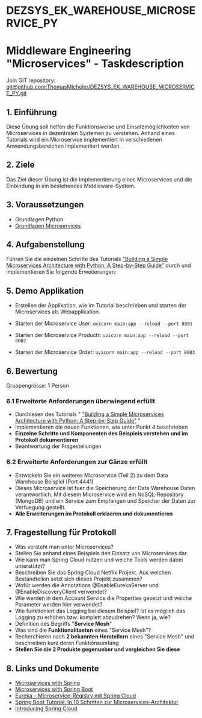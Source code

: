 # DEZSYS_EK_WAREHOUSE_MICROSERVICE_PY

# Middleware Engineering "Microservices" - Taskdescription  

Join GIT repository:   [git@github.com:ThomasMicheler/DEZSYS_EK_WAREHOUSE_MICROSERVICE_PY.git](git@github.com:ThomasMicheler/DEZSYS_EK_WAREHOUSE_MICROSERVICE_PY.git)

## 1. Einführung

Diese Übung soll helfen die Funktionsweise und Einsatzmöglichkeiten von Microservices in dezentralen Systemen zu verstehen. Anhand eines Tutorials wird ein Microservice implementiert in verschiedenen Anwendungsbereichen implementiert werden.

## 2. Ziele

Das Ziel dieser Übung ist die Implementierung eines Microservices und die Einbindung in ein bestehendes Middleware-System.

## 3. Voraussetzungen

* Grundlagen Python
* [Grundlagen Microservices](https://www.edureka.co/blog/what-is-microservices/)

## 4. Aufgabenstellung

Führen Sie die einzelnen Schritte des Tutorials ["Building a Simple Microservices Architecture with Python: A Step-by-Step Guide"](https://medium.com/@bittusinghtech/building-a-simple-microservices-architecture-with-python-a-step-by-step-guide-c41da2cd4631) durch und implementieren Sie folgende Erweiterungen:

## 5. Demo Applikation

* Erstellen der Applikation, wie im Tutorial beschrieben und starten der Microservices als Webapplikation.  

* Starten der Microservice User:
  `uvicorn main:app --reload --port 8001`  

* Starten der Microservice Productr:
  `uvicorn main:app --reload --port 8002`  

* Starten der Microservice Order:
  `uvicorn main:app --reload --port 8003`  

## 6. Bewertung
Gruppengrösse: 1 Person  

### 6.1 Erweiterte Anforderungen **überwiegend erfüllt**
- Durchlesen des Tutorials " ["Building a Simple Microservices Architecture with Python: A Step-by-Step Guide"](https://medium.com/@bittusinghtech/building-a-simple-microservices-architecture-with-python-a-step-by-step-guide-c41da2cd4631) "
- Implementieren die neuen Funktionen, wie unter Punkt 4 beschrieben
- **Einzelne Schritte und Komponenten des Beispiels verstehen und im Protokoll dokumentieren**
- Beantwortung der Fragestellungen  

### 6.2 Erweiterte Anforderungen **zur Gänze erfüllt**
- Entwickeln Sie ein weiteres Microservice (Teil 2) zu dem Data Warehouse Beispiel (Port 4441)
- Dieses Microservice ist fuer die Speicherung der Data Warehouse Daten verantwortlich. Mit diesem Microservice wird ein NoSQL-Repository (MongoDB) und ein Service zum Empfangen und Speicher der Daten zur Verfuegung gestellt.
- **Alle Erweiterungen im Protokoll erklaeren und dokumentieren**

## 7. Fragestellung für Protokoll

+ Was versteht man unter Microservices?
+ Stellen Sie anhand eines Beispiels den Einsatz von Microservices dar.
+ Wie kann man Spring Cloud nutzen und welche Tools werden dabei unterstützt?
+ Beschreiben Sie das Spring Cloud Netflix Projekt. Aus welchen Bestandteilen setzt sich dieses Projekt zusammen?
+ Wofür werden die Annotations @EnableEurekaServer und @EnableDiscoveryClient verwendet?
+ Wie werden in dem Account Service die Properties gesetzt und welche Parameter werden hier verwendet?
+ Wie funktioniert das Logging bei diesem Beispiel? Ist es möglich das Logging zu erhöhen bzw. komplett abzudrehen?
  Wenn ja, wie?
+ Definition des Begriffs "**Service Mesh**"
+ Was sind die **Funktionalitaeten** eines "Service Mesh"?
+ Recherchieren nach **2 bekannten Herstellern** eines "Service Mesh" und beschreiben kurz deren Funktionsumfang
+ **Stellen Sie die 2 Produkte gegenueber und vergleichen Sie diese**

## 8. Links und Dokumente
* [Microservices with Spring](https://spring.io/blog/2015/07/14/microservices-with-spring)
* [Microservices with Spring Boot](https://medium.com/omarelgabrys-blog/microservices-with-spring-boot-intro-to-microservices-part-1-c0d24cd422c3)
* [Eureka – Microservice-Registry mit Spring Cloud](https://www.heise.de/developer/artikel/Eureka-Microservice-Registry-mit-Spring-Cloud-2848238.html?seite=all)
* [Spring Boot Tutorial: In 10 Schritten zur Microservices-Architektur](https://jaxenter.de/spring-boot-tutorial-microservices-cloud-foundry-kubernetes-58695)
* [Introducing Spring Cloud](https://spring.io/blog/2014/06/03/introducing-spring-cloud)
